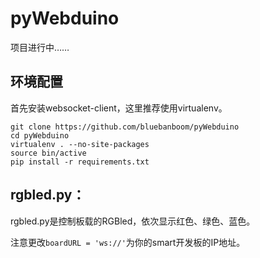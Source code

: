 # pyWebduino

项目进行中……

## 环境配置
首先安装websocket-client，这里推荐使用virtualenv。

    git clone https://github.com/bluebanboom/pyWebduino
    cd pyWebduino
    virtualenv . --no-site-packages
    source bin/active
    pip install -r requirements.txt

## rgbled.py：

rgbled.py是控制板载的RGBled，依次显示红色、绿色、蓝色。

注意更改`boardURL = 'ws://'`为你的smart开发板的IP地址。
